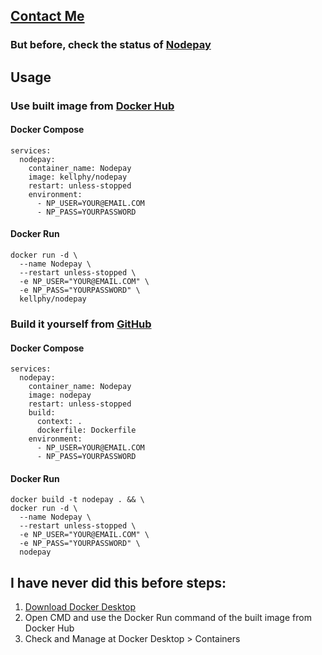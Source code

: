 ## [Contact Me](https://kellphy.com/socials) 
### But before, check the status of [Nodepay](https://app.nodepay.ai/dashboard)
## Usage
### Use built image from [Docker Hub](https://hub.docker.com/r/kellphy/nodepay)
#### Docker Compose
```
services:
  nodepay:
    container_name: Nodepay
    image: kellphy/nodepay
    restart: unless-stopped
    environment:
      - NP_USER=YOUR@EMAIL.COM
      - NP_PASS=YOURPASSWORD
```
#### Docker Run
```
docker run -d \
  --name Nodepay \
  --restart unless-stopped \
  -e NP_USER="YOUR@EMAIL.COM" \
  -e NP_PASS="YOURPASSWORD" \
  kellphy/nodepay
```
### Build it yourself from [GitHub](https://github.com/Kellphy/Nodepay) 
#### Docker Compose
```
services:
  nodepay:
    container_name: Nodepay
    image: nodepay
    restart: unless-stopped
    build:
      context: .
      dockerfile: Dockerfile
    environment:
      - NP_USER=YOUR@EMAIL.COM
      - NP_PASS=YOURPASSWORD
```
#### Docker Run
```
docker build -t nodepay . && \
docker run -d \
  --name Nodepay \
  --restart unless-stopped \
  -e NP_USER="YOUR@EMAIL.COM" \
  -e NP_PASS="YOURPASSWORD" \
  nodepay
```
## I have never did this before steps:
1. [Download Docker Desktop](https://www.docker.com/products/docker-desktop)
2. Open CMD and use the Docker Run command of the built image from Docker Hub
3. Check and Manage at Docker Desktop > Containers
